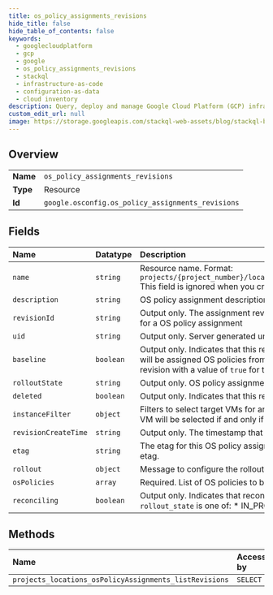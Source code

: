 ```yaml
---
title: os_policy_assignments_revisions
hide_title: false
hide_table_of_contents: false
keywords:
  - googlecloudplatform
  - gcp
  - google
  - os_policy_assignments_revisions
  - stackql
  - infrastructure-as-code
  - configuration-as-data
  - cloud inventory
description: Query, deploy and manage Google Cloud Platform (GCP) infrastructure and resources using SQL
custom_edit_url: null
image: https://storage.googleapis.com/stackql-web-assets/blog/stackql-blog-post-featured-image.png
---
```

  
    

## Overview
<table><tbody>
<tr><td><b>Name</b></td><td><code>os_policy_assignments_revisions</code></td></tr>
<tr><td><b>Type</b></td><td>Resource</td></tr>
<tr><td><b>Id</b></td><td><code>google.osconfig.os_policy_assignments_revisions</code></td></tr>
</tbody></table>

## Fields
| Name | Datatype | Description |
|:-----|:---------|:------------|
| `name` | `string` | Resource name. Format: `projects/{project_number}/locations/{location}/osPolicyAssignments/{os_policy_assignment_id}` This field is ignored when you create an OS policy assignment. |
| `description` | `string` | OS policy assignment description. Length of the description is limited to 1024 characters. |
| `revisionId` | `string` | Output only. The assignment revision ID A new revision is committed whenever a rollout is triggered for a OS policy assignment |
| `uid` | `string` | Output only. Server generated unique id for the OS policy assignment resource. |
| `baseline` | `boolean` | Output only. Indicates that this revision has been successfully rolled out in this zone and new VMs will be assigned OS policies from this revision. For a given OS policy assignment, there is only one revision with a value of `true` for this field. |
| `rolloutState` | `string` | Output only. OS policy assignment rollout state |
| `deleted` | `boolean` | Output only. Indicates that this revision deletes the OS policy assignment. |
| `instanceFilter` | `object` | Filters to select target VMs for an assignment. If more than one filter criteria is specified below, a VM will be selected if and only if it satisfies all of them. |
| `revisionCreateTime` | `string` | Output only. The timestamp that the revision was created. |
| `etag` | `string` | The etag for this OS policy assignment. If this is provided on update, it must match the server's etag. |
| `rollout` | `object` | Message to configure the rollout at the zonal level for the OS policy assignment. |
| `osPolicies` | `array` | Required. List of OS policies to be applied to the VMs. |
| `reconciling` | `boolean` | Output only. Indicates that reconciliation is in progress for the revision. This value is `true` when the `rollout_state` is one of: * IN_PROGRESS * CANCELLING |
## Methods
| Name | Accessible by | Required Params |
|:-----|:--------------|:----------------|
| `projects_locations_osPolicyAssignments_listRevisions` | `SELECT` | `name` |
